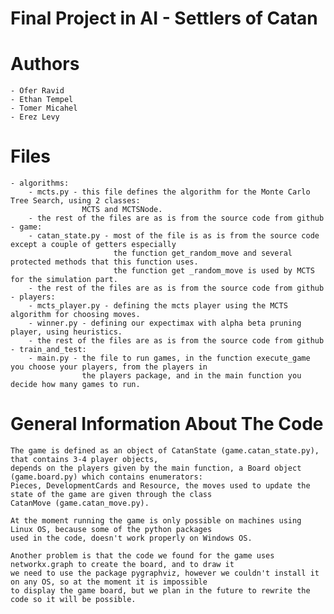 # Final Project in AI - Settlers of Catan

# Authors
    - Ofer Ravid
    - Ethan Tempel
    - Tomer Micahel
    - Erez Levy


# Files
    - algorithms:
        - mcts.py - this file defines the algorithm for the Monte Carlo Tree Search, using 2 classes:
                    MCTS and MCTSNode.
        - the rest of the files are as is from the source code from github
    - game:
        - catan_state.py - most of the file is as is from the source code except a couple of getters especially
                           the function get_random_move and several protected methods that this function uses. 
						   the function get _random_move is used by MCTS for the simulation part.
        - the rest of the files are as is from the source code from github
    - players:
        - mcts_player.py - defining the mcts player using the MCTS algorithm for choosing moves.
        - winner.py - defining our expectimax with alpha beta pruning player, using heuristics.
        - the rest of the files are as is from the source code from github
    - train_and_test:
        - main.py - the file to run games, in the function execute_game you choose your players, from the players in
                    the players package, and in the main function you decide how many games to run.


# General Information About The Code
    The game is defined as an object of CatanState (game.catan_state.py), that contains 3-4 player objects,
    depends on the players given by the main function, a Board object (game.board.py) which contains enumerators:
    Pieces, DevelopmentCards and Resource, the moves used to update the state of the game are given through the class
    CatanMove (game.catan_move.py).
	
	At the moment running the game is only possible on machines using Linux OS, because some of the python packages
	used in the code, doesn't work properly on Windows OS.
	
	Another problem is that the code we found for the game uses networkx.graph to create the board, and to draw it
	we need to use the package pygraphviz, however we couldn't install it on any OS, so at the moment it is impossible
	to display the game board, but we plan in the future to rewrite the code so it will be possible.
